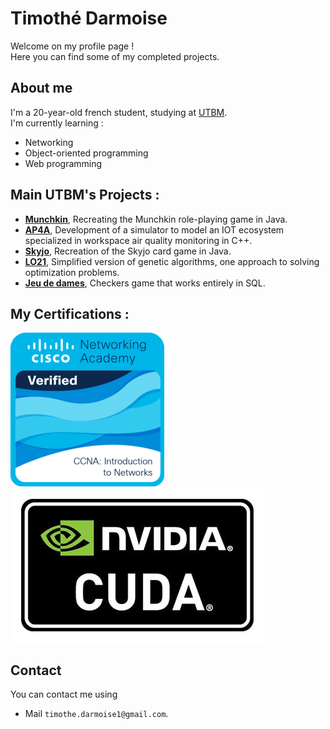 # Timothé Darmoise

Welcome on my profile page !  
Here you can find some of my completed projects.

## About me

I'm a 20-year-old french student, studying at [UTBM](https://utbm.fr/ " ").  
I'm currently learning :
- Networking
- Object-oriented programming
- Web programming


## Main UTBM's Projects :
- **[Munchkin](https://github.com/gabflrt/AP4B " ")**, Recreating the Munchkin role-playing game in Java.
- **[AP4A](https://github.com/TimDrms/AP4A-Project " ")**, Development of a simulator to model an IOT ecosystem specialized in workspace air quality monitoring in C++.
- **[Skyjo](https://github.com/TimDrms/Skyjo " ")**, Recreation of the Skyjo card game in Java.
- **[LO21](https://github.com/TimDrms/Projet-LO21 " ")**, Simplified version of genetic algorithms, one approach to solving optimization problems.
- **[Jeu de dames](https://github.com/TimDrms/Jeu-de-dames-SQL " ")**, Checkers game that works entirely in SQL.

## My Certifications :
[<img src="Certifications/ccna-introduction-to-networks.png">](https://www.credly.com/badges/2d73f83f-da3d-47c9-b1a0-ec3391e1213c/public_url)
[<img src="Certifications/nvidia_cuda.jpg">](https://courses.nvidia.com/certificates/f5de1585fdb9414c8d6d163abf464ca3/)


## Contact

You can contact me using

- Mail `timothe.darmoise1@gmail.com`.
